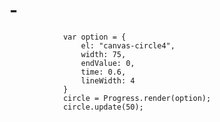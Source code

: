 # -
                var option = {
                    el: "canvas-circle4",
                    width: 75,
                    endValue: 0,
                    time: 0.6,
                    lineWidth: 4
                }
                circle = Progress.render(option);
                circle.update(50);
